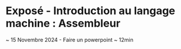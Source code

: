 # Exposé - Introduction au langage machine : Assembleur

~ 15 Novembre 2024 - Faire un powerpoint ~ 12min

